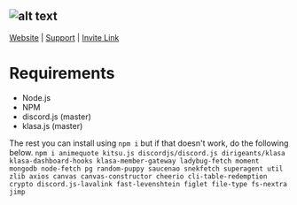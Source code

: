 ![alt text](https://i.imgur.com/KBw3mCL.png "Airi")
---
[Website](https://airi.moe/) | [Support](https://discord.gg/Me6sdJb) | [Invite Link](https://discordapp.com/oauth2/authorize?client_id=676520944474259466&permissions=268495926&scope=bot)
# Requirements
* Node.js
* NPM
* discord.js (master)
* klasa.js (master)

The rest you can install using `npm i` but if that doesn't work, do the following below.
`npm i animequote kitsu.js discordjs/discord.js dirigeants/klasa klasa-dashboard-hooks klasa-member-gateway ladybug-fetch moment mongodb node-fetch pg random-puppy saucenao snekfetch superagent util zlib axios canvas canvas-constructor cheerio cli-table-redemption crypto discord.js-lavalink fast-levenshtein figlet file-type fs-nextra jimp`
